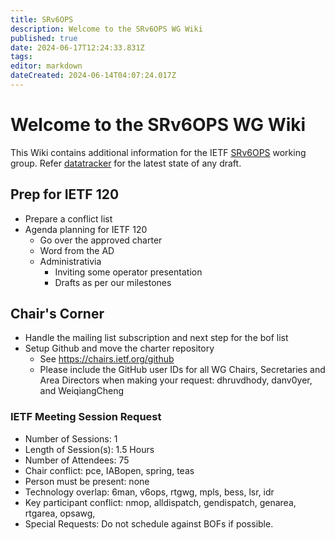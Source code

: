 ```yaml
---
title: SRv6OPS
description: Welcome to the SRv6OPS WG Wiki
published: true
date: 2024-06-17T12:24:33.831Z
tags: 
editor: markdown
dateCreated: 2024-06-14T04:07:24.017Z
---
```


# Welcome to the SRv6OPS WG Wiki

This Wiki contains additional information for the IETF [SRv6OPS](https://datatracker.ietf.org/wg/srv6ops/about/) working group. Refer [datatracker](https://datatracker.ietf.org/wg/srv6ops/documents/) for the latest state of any draft. 

## Prep for IETF 120

- Prepare a conflict list
- Agenda planning for IETF 120
	- Go over the approved charter
  - Word from the AD 
  - Administrativia 
	- Inviting some operator presentation
	- Drafts as per our milestones

## Chair's Corner

- Handle the mailing list subscription and next step for the bof list
- Setup Github and move the charter repository
	- See https://chairs.ietf.org/github
  - Please include the GitHub user IDs for all WG Chairs, Secretaries and Area Directors when making your request:  dhruvdhody, danv0yer, and WeiqiangCheng 

### IETF Meeting Session Request
* Number of Sessions: 1
* Length of Session(s): 1.5 Hours
* Number of Attendees: 75
* Chair conflict: pce, IABopen, spring, teas
* Person must be present: none
* Technology overlap: 6man, v6ops, rtgwg, mpls, bess, lsr, idr
* Key participant conflict: nmop, alldispatch, gendispatch, genarea, rtgarea, opsawg, 
* Special Requests: Do not schedule against BOFs if possible.